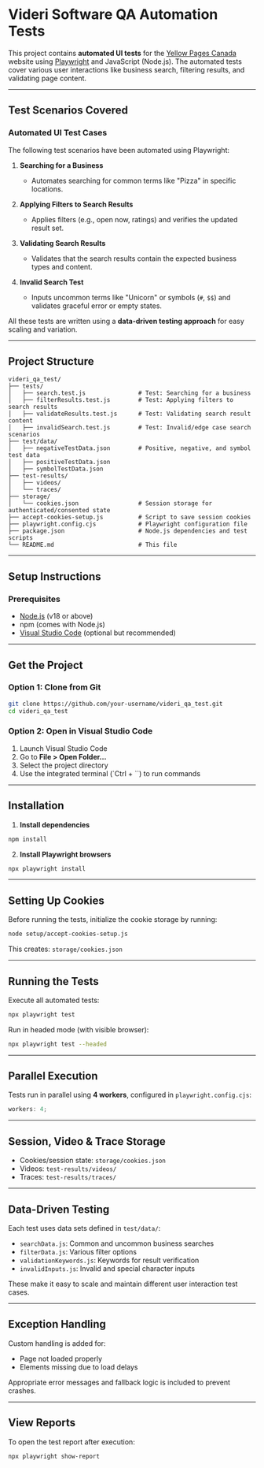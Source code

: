 # Videri Software QA Automation Tests

This project contains **automated UI tests** for the [Yellow Pages Canada](https://www.yellowpages.ca) website using [Playwright](https://playwright.dev) and JavaScript (Node.js). The automated tests cover various user interactions like business search, filtering results, and validating page content.

---

## Test Scenarios Covered

### Automated UI Test Cases

The following test scenarios have been automated using Playwright:

1. **Searching for a Business**

   - Automates searching for common terms like "Pizza" in specific locations.

2. **Applying Filters to Search Results**

   - Applies filters (e.g., open now, ratings) and verifies the updated result set.

3. **Validating Search Results**

   - Validates that the search results contain the expected business types and content.

4. **Invalid Search Test**
   - Inputs uncommon terms like "Unicorn" or symbols (`#`, `$$`) and validates graceful error or empty states.

All these tests are written using a **data-driven testing approach** for easy scaling and variation.

---

## Project Structure

```
videri_qa_test/
├── tests/
│   ├── search.test.js               # Test: Searching for a business
│   ├── filterResults.test.js        # Test: Applying filters to search results
│   ├── validateResults.test.js      # Test: Validating search result content
│   ├── invalidSearch.test.js        # Test: Invalid/edge case search scenarios
├── test/data/
│   ├── negativeTestData.json        # Positive, negative, and symbol test data
│   ├── positiveTestData.json
│   ├── symbolTestData.json
├── test-results/
│   ├── videos/
│   └── traces/
├── storage/
│   └── cookies.json                 # Session storage for authenticated/consented state
├── accept-cookies-setup.js          # Script to save session cookies
├── playwright.config.cjs            # Playwright configuration file
├── package.json                     # Node.js dependencies and test scripts
└── README.md                        # This file
```

---

## Setup Instructions

### Prerequisites

- [Node.js](https://nodejs.org/) (v18 or above)
- npm (comes with Node.js)
- [Visual Studio Code](https://code.visualstudio.com/) (optional but recommended)

---

## Get the Project

### Option 1: Clone from Git

```bash
git clone https://github.com/your-username/videri_qa_test.git
cd videri_qa_test
```

### Option 2: Open in Visual Studio Code

1. Launch Visual Studio Code
2. Go to **File > Open Folder...**
3. Select the project directory
4. Use the integrated terminal (`Ctrl + ``) to run commands

---

## Installation

1. **Install dependencies**

```bash
npm install
```

2. **Install Playwright browsers**

```bash
npx playwright install
```

---

## Setting Up Cookies

Before running the tests, initialize the cookie storage by running:

```bash
node setup/accept-cookies-setup.js
```

This creates: `storage/cookies.json`

---

## Running the Tests

Execute all automated tests:

```bash
npx playwright test
```

Run in headed mode (with visible browser):

```bash
npx playwright test --headed
```

---

## Parallel Execution

Tests run in parallel using **4 workers**, configured in `playwright.config.cjs`:

```js
workers: 4;
```

---

## Session, Video & Trace Storage

- Cookies/session state: `storage/cookies.json`
- Videos: `test-results/videos/`
- Traces: `test-results/traces/`

---

## Data-Driven Testing

Each test uses data sets defined in `test/data/`:

- `searchData.js`: Common and uncommon business searches
- `filterData.js`: Various filter options
- `validationKeywords.js`: Keywords for result verification
- `invalidInputs.js`: Invalid and special character inputs

These make it easy to scale and maintain different user interaction test cases.

---

## Exception Handling

Custom handling is added for:

- Page not loaded properly
- Elements missing due to load delays

Appropriate error messages and fallback logic is included to prevent crashes.

---

## View Reports

To open the test report after execution:

```bash
npx playwright show-report
```
